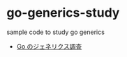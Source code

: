 # go-generics-study

sample code to study go generics

* [Go のジェネリクス調査](https://docs.google.com/presentation/d/1rzCp4ik7rXDCvvx9zAjKBXylgSIFT4P3/edit?usp=drive_link&ouid=101792267493160072581&rtpof=true&sd=true)
